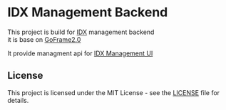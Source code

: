 # IDX Management Backend

This project is build for [IDX](https://github.com/wingfeng/idx) management backend  
it is base on [GoFrame2.0](https://goframe.org/)

It provide managment api for [IDX Management UI](https://github.com/wingfeng/idx-front)


## License

This project is licensed under the MIT License - see the [LICENSE](LICENSE) file for details.